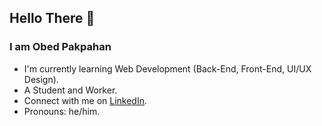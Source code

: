 ## Hello There 👋

### I am Obed Pakpahan
- I'm currently learning Web Development (Back-End, Front-End, UI/UX Design).
- A Student and Worker.
- Connect with me on [LinkedIn](https://www.linkedin.com/in/opvbed/).
- Pronouns: he/him.

